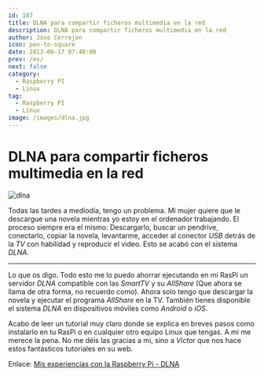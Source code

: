 ```yaml
---
id: 187
title: DLNA para compartir ficheros multimedia en la red
description: DLNA para compartir ficheros multimedia en la red
author: Jose Cerrejon
icon: pen-to-square
date: 2013-06-17 07:40:00
prev: /es/
next: false
category:
  - Raspberry PI
  - Linux
tag:
  - Raspberry PI
  - Linux
image: /images/dlna.jpg
---
```


# DLNA para compartir ficheros multimedia en la red

![dlna](/images/dlna.jpg)

Todas las tardes a mediodía, tengo un problema. Mi mujer quiere que le descargue una novela mientras yo estoy en el ordenador trabajando. El proceso siempre era el mismo: Descargarlo, buscar un pendrive, conectarlo, copiar la novela, levantarme, acceder al conector *USB* detrás de la *TV* con habilidad y reproducir el video. Esto se acabó con el sistema *DLNA*.

- - -
Lo que os digo. Todo esto me lo puedo ahorrar ejecutando en mi RasPi un servidor *DLNA* compatible con las *SmartTV* y su *AllShare* (Que ahora se llama de otra forma, no recuerdo como). Ahora solo tengo que descargar la novela y ejecutar el programa *AllShare* en la TV. También tienes disponible el sistema *DLNA* en dispositivos móviles como *Android* o *iOS*.

Acabo de leer un tutorial muy claro donde se explica en breves pasos como instalarlo en tu RasPi o en cualquier otro equipo Linux que tengas. A mi me merece la pena. No me déis las gracias a mi, sino a *Victor* que nos hace estos fantásticos tutoriales en su web.

Enlace: [Mis experiencias con la Raspberry Pi - DLNA](http://muyraspi.blogspot.com/2013/06/dlna.html)